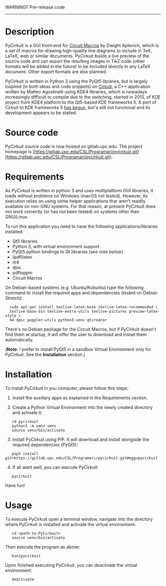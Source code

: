 WARNING!!  Pre-release code
* * *


# Description #

PyCirkuit is a GUI front-end for [Circuit Macros] by Dwight Aplevich, which is a set of macros for drawing high-quality line diagrams to include in TeX, LaTeX, web or similar documents. PyCirkuit builds a live preview of the source code and can export the resulting images in TikZ code (other formats will be added in the future) to be included directly in any LaTeX document. Other export formats are also planned.

PyCirkuit is written in Python 3 using the PyQt5 libraries, but is largely inspired (in both ideas and code snippets) on [Cirkuit], a C++ application written by Matteo Agostinelli using KDE4 libraries, which is nowadays increasingly difficult to compile due to the switching, started in 2013, of KDE project from KDE4 platform to the Qt5-based KDE frameworks 5. A port of Cirkuit to KDE frameworks 5 [has begun], but's still not functional and its development appears to be stalled.

[Circuit Macros]: <https://ece.uwaterloo.ca/~aplevich/Circuit_macros/>
(M4 Macros for diagram and circuit drawing)

[Cirkuit]: <https://wwwu.uni-klu.ac.at/magostin/cirkuit.html>
(Cirkuit)

[has begun]: <https://cgit.kde.org/cirkuit.git/>


# Source code #

PyCirkuit source code is now hosted on gitlab.upc.edu. The project homepage is [https://gitlab.upc.edu/CSL/Programari/pycirkuit.git](https://gitlab.upc.edu/CSL/Programari/pycirkuit.git).


# Requirements #

As PyCirkuit is written in python 3 and uses multiplatform GUI libraries, it loads without problems on Windows (macOS not tested). However, its execution relies on using some helper applications thar aren't readily available on non-GNU systems. For that reason, at present PyCirkuit does not work correctly (or has not been tested) on systems other than GNU/Linux.

To run this application you need to have the following applications/libraries installed:

  * Qt5 libraries
  * Python 3, with virtual environment support
  * PyQt5 python bindings to Qt libraries (*see note below*)
  * (pdf)latex
  * m4
  * dpic
  * pdftoppm
  * Circuit Macros

On Debian-based systems (e.g. Ubuntu/Kubuntu) type the following command to install the required apps and dependencies (tested on Debian Stretch):

```shell
  sudo apt-get install texlive-latex-base texlive-latex-recommended \
  texlive-base-bin texlive-extra-utils texlive-pictures preview-latex-style \
  m4 dpic poppler-utils python3-venv qtcreator
```

There's no Debian package for the Circuit Macros, but if PyCirkuit doesn't find them at startup, it will offer the user to download and install them automatically.

(**Note:** I prefer to install PyQt5 in a sandbox Virtual Environment only for PyCirkuit. See the **Installation** section.)


# Installation #

To install PyCirkuit in you computer, please follow this steps:

  1. Install the auxiliary apps as explained in the Requirements section.

  2. Create a Python Virtual Environment into the newly created directory and activate it:
  
```shell
   cd pycirkuit
   python3 -m venv venv
   source venv/bin/activate
```

  3. Install PyCirkuit using PIP. It will download and install alongside the required dependencies (PyQt5):

```shell
   pip3 install git+https://gitlab.upc.edu/CSL/Programari/pycirkuit.git#egg=pycirkuit
```

  4. If all went well, you can execute PyCirkuit:

```shell
   pycirkuit
```

Have fun!


# Usage #

To execute PyCirkuit open a terminal window, navigate into the directory where PyCirkuit is installed and activate the virtual environment:

```shell
   cd <path-to-PyCirkuit>
   source venv/bin/activate
```

Then execute the program as above:

```shell
   bin/pycirkuit
```

Upon finished executing PyCirkuit, you can deactivate the virtual environment:

```shell
   deactivate
```